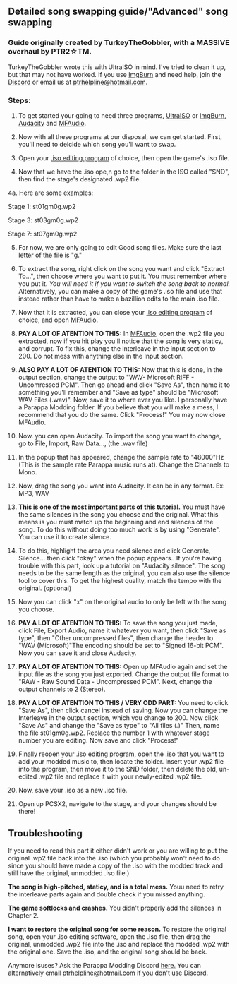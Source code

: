 ## Detailed song swapping guide/"Advanced" song swapping

### Guide originally created by TurkeyTheGobbler, with a MASSIVE overhaul by PTR2☆TM.

TurkeyTheGobbler wrote this with UltraISO in mind. I've tried to clean it up, but that may not have worked. If you use [ImgBurn](http://ptrguide.github.io/ImgBurn-20191117T191421Z-001.zip) and need help, join the [Discord](https://discord.gg/YauNkFX) or email us at ptrhelpline@hotmail.com.

### Steps:

1. To get started your going to need three programs, [UltraISO](https://ultraiso.com) or [ImgBurn](http://ptrguide.github.io/ImgBurn-20191117T191421Z-001.zip), [Audacity](https://www.audacityteam.org/download/) and [MFAudio](https://www.zophar.net/download_file/3180). 

2. Now with all these programs at our disposal, we can get started. First, you'll need to deicide which song you'll want to swap.

3. Open your [.iso editing program](https://ptrguide.github.io/ptr2-iso-edit-tools) of choice, then open the game's .iso file.

4. Now that we have the .iso ope,n go to the folder in the ISO called "SND", then find the stage's designated .wp2 file.

4a. Here are some examples:
  
Stage 1: st01gm0g.wp2   

Stage 3: st03gm0g.wp2

Stage 7: st07gm0g.wp2   

5. For now, we are only going to edit Good song files. Make sure the last letter of the file is "g."

6. To extract the song, right click on the song you want and click "Extract To...", then choose where you want to put it. You must remember where you put it. *You will need it if you want to switch the song back to normal.* 
Alternatively, you can make a copy of the game's .iso file and use that instead rather than have to make a bazillion edits to the main .iso file.

7. Now that it is extracted, you can close your [.iso editing program](https://ptrguide.github.io/ptr2-iso-edit-tools) of choice, and open [MFAudio](https://www.zophar.net/download_file/3180).

8. **PAY A LOT OF ATENTION TO THIS:** In [MFAudio](https://www.zophar.net/download_file/3180), open the .wp2 file you extracted, now if you hit play you'll notice that the song is very staticy, and corrupt. To fix this, change the interleave in the input section to 200. Do not mess with anything else in the Input section.

9. **ALSO PAY A LOT OF ATENTION TO THIS:** Now that this is done, in the output section, change the output to "WAV- Microsoft RIFF - Uncomressed PCM". Then go ahead and click "Save As", then name it to something you'll remember and "Save as type" should be "Microsoft WAV Files (.wav)". Now, save it to where ever you like. I personally have a Parappa Modding folder. If you believe that you will make a mess, I recommend that you do the same. Click "Process!" You may now close MFAudio.

10. Now. you can open Audacity. To import the song you want to change, go to File, Import, Raw Data..., (the .wav file) 

11. In the popup that has appeared, change the sample rate to "48000"Hz (This is the sample rate Parappa music runs at). Change the Channels to Mono.

12. Now, drag the song you want into Audacity. It can be in any format. Ex: MP3, WAV

13. **This is one of the most important parts of this tutorial.** You must have the same silences in the song you choose and the original. What this means is you must match up the beginning and end silences of the song. To do this without doing too much work is by using "Generate". You can use it to create silence. 

14. To do this, highlight the area you need silence and click Generate, Silence... then click "okay" when the popup appears.. If you're having trouble with this part, look up a tutorial on "Audacity silence". The song needs to be the same length as the original, you can also use the silence tool to cover this. To get the highest quality, match the tempo with the original. (optional)

15. Now you can click "x" on the original audio to only be left with the song you choose.

16. **PAY A LOT OF ATENTION TO THIS:** To save the song you just made, click File, Export Audio, name it whatever you want, then click "Save as type", then "Other uncompressed files", then change the header to "WAV (Microsoft)"The encoding should be set to "Signed 16-bit PCM". Now you can save it and close Audacity.

17. **PAY A LOT OF ATENTION TO THIS:** Open up MFAudio again and set the input file as the song you just exported. Change the output file format to "RAW - Raw Sound Data - Uncompressed PCM". Next, change the output channels to 2 (Stereo).

18. **PAY A LOT OF ATENTION TO THIS / VERY ODD PART:** You need to click "Save As", then click cancel instead of saving. Now you can change the Interleave in the output section, which you change to 200. Now click "Save As" and change the "Save as type" to "All files (*.*)" Then, name the file st01gm0g.wp2. Replace the number 1 with whatever stage number you are editing. Now save and click "Process!"

19. Finally reopen your .iso editing program, open the .iso that you want to add your modded music to, then locate the folder. Insert your .wp2 file into the program, then move it to the SND folder, then delete the old, un-edited .wp2 file and replace it with your newly-edited .wp2 file.

20. Now, save your .iso as a new .iso file.

21. Open up PCSX2, navigate to the stage, and your changes should be there!

## Troubleshooting

If you need to read this part it either didn't work or you are willing to put the original .wp2 file back into the .iso (which you probably won't need to do since you should have made a copy of the .iso with the modded track and still have the original, unmodded .iso file.)

**The song is high-pitched, staticy, and is a total mess.** Youu need to retry the interleave parts again and double check if you missed anything.

**The game softlocks and crashes.** You didn't properly add the silences in Chapter 2.

**I want to restore the original song for some reason.** To restore the original song, open your .iso editing software, open the .iso file, then drag the original, unmodded .wp2 file into the .iso and replace the modded .wp2 with the original one. Save the .iso, and the original song should be back.

Anymore isuses? Ask the Parappa Modding Discord [here.](https://discord.gg/YauNkFX) You can alternatively email ptrhelpline@hotmail.com if you don't use Discord.

